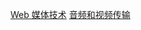 [Web 媒体技术](https://developer.mozilla.org/zh-CN/docs/Web/Media)
[音频和视频传输](https://developer.mozilla.org/en-US/docs/Web/Media/Audio_and_video_delivery)
